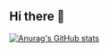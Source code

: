 ## Hi there 👋


[![Anurag's GitHub stats](https://github-readme-stats.vercel.app/api?username=faridun-dev&theme=cobalt)](https://github.com/anuraghazra/github-readme-stats) 
